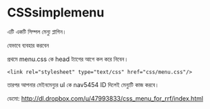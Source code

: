 CSSsimplemenu
=============


এটি একটি সিম্পল মেন্যু প্লাগিন। 

যেভাবে ব্যবহার করবেন

প্রথমে menu.css কে head ট্যাগের আগে কল করে নিবেন। 

<pre><code>&lt;link rel="stylesheet" type="text/css" href="css/menu.css"/&gt;</code></pre>


তারপর আপনার মেইনমেন্যুর ul কে nav5454 ID দিলেই মেন্যুটি কাজ করবে। 



ডেমো: http://dl.dropbox.com/u/47993833/css_menu_for_rrf/index.html
